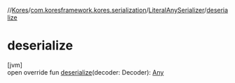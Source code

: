 //[Kores](../../../index.md)/[com.koresframework.kores.serialization](../index.md)/[LiteralAnySerializer](index.md)/[deserialize](deserialize.md)

# deserialize

[jvm]\
open override fun [deserialize](deserialize.md)(decoder: Decoder): [Any](https://kotlinlang.org/api/latest/jvm/stdlib/kotlin/-any/index.html)
